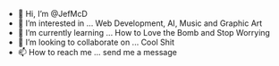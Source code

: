 - 👋 Hi, I’m @JefMcD
- 👀 I’m interested in ... Web Development, AI, Music and  Graphic Art
- 🌱 I’m currently learning ... How to Love the Bomb and Stop Worrying
- 💞️ I’m looking to collaborate on ... Cool Shit
- 📫 How to reach me ... send me a message

<!---
JefMcD/JefMcD is a ✨ special ✨ repository because its `README.md` (this file) appears on your GitHub profile.
You can click the Preview link to take a look at your changes.
--->
